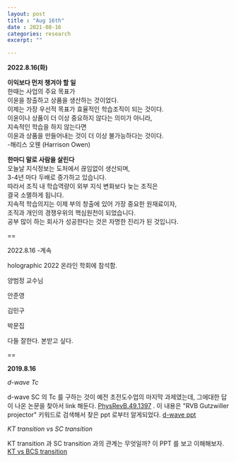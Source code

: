 ```yaml
---
layout: post
title : "Aug 16th"
date : 2021-08-16
categories: research
excerpt: ""

---
```

 
 **2022.8.16(화)**
 
 **이익보다 먼저 챙겨야 할 일**  
 한때는 사업의 주요 목표가  
 이윤을 창출하고 상품을 생산하는 것이었다.  
 이제는 가장 우선적 목표가 효율적인 학습조직이 되는 것이다.  
 이윤이나 상품이 더 이상 중요하지 않다는 의미가 아니라,  
 지속적인 학습을 하지 않는다면  
 이윤과 상품을 만들어내는 것이 더 이상 불가능하다는 것이다.  
 -해리스 오웬 (Harrison Owen)  
 
 
 **한마디 말로 사람을 살린다**  
 오늘날 지식정보는 도처에서 끊임없이 생산되며,  
 3-4년 마다 두배로 증가하고 있습니다.  
 따라서 조직 내 학습역량이 외부 지식 변화보다 늦는 조직은  
 결국 소멸하게 됩니다.  
 지속적 학습의지는 이제 부의 창출에 있어 가장 중요한 원재료이자,  
 조직과 개인의 경쟁우위의 핵심원천이 되었습니다.  
 공부 많이 하는 회사가 성공한다는 것은 자명한 진리가 된 것입니다.  
 
 
==
 
 2022.8.16 -계속  
 
 holographic 2022 온라인 학회에 참석함.

 양범정 교수님

 안준영

 김민구

 박문집

 다들 잘한다. 본받고 싶다.
 
  
 ==
 
 
 
 **2019.8.16**
 
 *d-wave Tc*
 
 
 d-wave SC 의 Tc 를 구하는 것이 예전 초전도수업의 마지막 과제였는데, 그에대한 답이 나온 논문을 찾아서 link 해둔다. [PhysRevB.49.1397](https://journals.aps.org/prb/abstract/10.1103/PhysRevB.49.1397) . 이 내용은 "RVB Gutzwiller projector" 키워드로 검색해서 찾은 ppt 로부터 알게되었다. [d-wave ppt](/todo/images/d-wave.pdf)
 
 *KT transition vs SC transition*
 
  KT transition 과 SC transition 과의 관계는 무엇일까? 이 PPT 를 보고 이해해보자. [KT vs BCS transition](/todo/images/KT-BCS.pdf)
  
